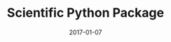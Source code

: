 ---
title: Scientific Python Package
date: 2017-01-07
published: true
tags: ['Python']
skill_tags: ['Scientific programming']
series: false
canonical_url: false
cover_image: ./images/github-placeholder.png
description: "Automatic GUI making Python package for scientific programming at github link"
url: https://github.com/thomasaref/TA_software/tree/master/taref
---